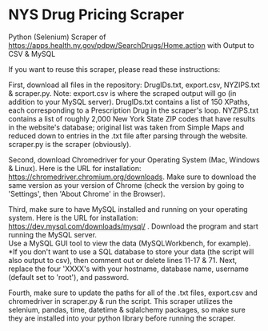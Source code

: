 # NYS Drug Pricing Scraper
Python (Selenium) Scraper of https://apps.health.ny.gov/pdpw/SearchDrugs/Home.action with Output to CSV & MySQL
 
If you want to reuse this scraper, please read these instructions:

First, download all files in the repository: DrugIDs.txt, export.csv, NYZIPS.txt & scraper.py. 
Note: export.csv is where the scraped output will go (in addition to your MySQL server). 
DrugIDs.txt contains a list of 150 XPaths, each corresponding to a Prescription Drug in the scraper's loop. 
NYZIPS.txt contains a list of roughly 2,000 New York State ZIP codes that have results in the website's database; original list was taken from Simple Maps and reduced down to entries in the .txt file after parsing through the website. 
scraper.py is the scraper (obviously). 

Second, download Chromedriver for your Operating System (Mac, Windows & Linux). 
Here is the URL for installation: https://chromedriver.chromium.org/downloads. 
Make sure to download the same version as your version of Chrome (check the version by going to 'Settings', then 'About Chrome' in the Browser). 

Third, make sure to have MySQL installed and running on your operating system. 
Here is the URL for installation: https://dev.mysql.com/downloads/mysql/ . 
Download the program and start running the MySQL server.    
Use a MySQL GUI tool to view the data (MySQLWorkbench, for example). 
*If you don't want to use a SQL database to store your data (the script will also output to csv), then comment out or delete lines 11-17 & 71. 
Next, replace the four 'XXXX's with your hostname, database name, username (default set to 'root'), and password. 

Fourth, make sure to update the paths for all of the .txt files, export.csv and chromedriver in scraper.py & run the script. 
This scraper utilizes the selenium, pandas, time, datetime & sqlalchemy packages, so make sure they are installed into your python library before running the scraper. 

